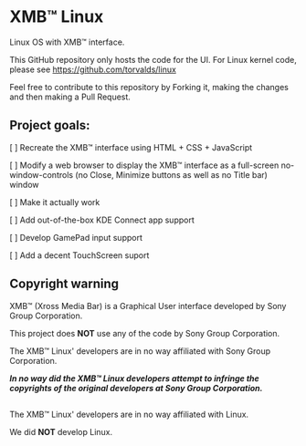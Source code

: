 # XMB™ Linux
Linux OS with XMB™ interface.

This GitHub repository only hosts the code for the UI.
For Linux kernel code, please see https://github.com/torvalds/linux

Feel free to contribute to this repository by Forking it, making the changes and then making a Pull Request.

## Project goals:
[ ] Recreate the XMB™ interface using HTML + CSS + JavaScript

[ ] Modify a web browser to display the XMB™ interface as a full-screen no-window-controls (no Close, Minimize buttons as well as no Title bar) window

[ ] Make it actually work

[ ] Add out-of-the-box KDE Connect app support

[ ] Develop GamePad input support

[ ] Add a decent TouchScreen suport

## Copyright warning

XMB™ (Xross Media Bar) is a Graphical User interface developed by Sony Group Corporation.

This project does **NOT** use any of the code by Sony Group Corporation.

The XMB™ Linux' developers are in no way affiliated with Sony Group Corporation.

***In no way did the XMB™ Linux developers attempt to infringe the copyrights of the original developers at Sony Group Corporation.***



##

The XMB™ Linux' developers are in no way affiliated with Linux.

We did **NOT** develop Linux.
